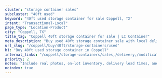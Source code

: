 ```yaml
---
cluster: "storage container sales"
subcluster: "40ft used"
keyword: "40ft used storage container for sale Coppell, TX"
intent: "Transactional-Local"
page_type: "Location-Product"
city: "Coppell, TX"
title_tag: "Coppell 40ft storage container for sale | LC Container"
meta_description: "Buy used 40ft storage container sale with local delivery in Coppell, TX. LC Container — local Since 2003. Request a fast quote today."
url_slug: "/coppell/buy/40ft/storage-containers/used"
h1: "Buy 40ft used storage container in Coppell"
internal_links: "/coppell/storage-containers/sales,/delivery,/modifications"
priority: 2
notes: "Include real photos, on-lot inventory, delivery lead times, and financing info."
noindex: true
---
```


<!-- TODO: Add unique city/inventory copy, images, and internal links here. -->
